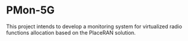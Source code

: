 # PMon-5G
This project intends to develop a monitoring system for virtualized radio functions allocation based on the PlaceRAN solution.
